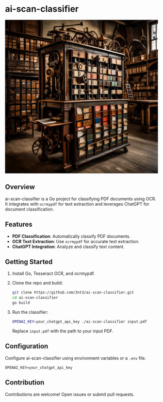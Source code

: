 # ai-scan-classifier

![the image](/image.jpg)

## Overview

ai-scan-classifier is a Go project for classifying PDF documents using OCR. It integrates with `ocrmypdf` for text extraction and leverages ChatGPT for document classification.

## Features

- **PDF Classification**: Automatically classify PDF documents.
- **OCR Text Extraction**: Use `ocrmypdf` for accurate text extraction.
- **ChatGPT Integration**: Analyze and classify text content.

## Getting Started

1. Install Go, Tesseract OCR, and ocrmypdf.
2. Clone the repo and build:

   ```bash
   git clone https://github.com/3nt3/ai-scan-classifier.git
   cd ai-scan-classifier
   go build
   ```

3. Run the classifier:

   ```bash
   OPENAI_KEY=your_chatgpt_api_key ./ai-scan-classifier input.pdf
   ```

   Replace `input.pdf` with the path to your input PDF.

## Configuration

Configure ai-scan-classifier using environment variables or a `.env` file.

```env
OPENAI_KEY=your_chatgpt_api_key
```

## Contribution

Contributions are welcome! Open issues or submit pull requests.
